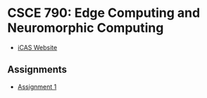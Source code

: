 # CSCE 790: Edge Computing and Neuromorphic Computing

- [iCAS Website](https://www.icaslab.com/teaching)

## Assignments

- [Assignment 1](./assignments/assignment-1/)
